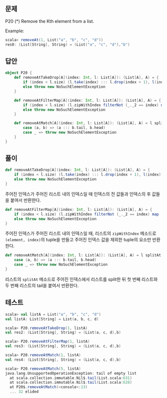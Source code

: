 ## 문제
P20 (*) Remove the Kth element from a list.

Example:
```scala
scala> removeAt(1, List("a", "b", "c", "d"))
res0: (List[String], String) = (List("a", "c", "d"),"b")
```

## 답안
```scala
object P20 {
    def removeAtTakeDrop[A](index: Int, l: List[A]): (List[A], A) = {
        if (index < l.size) (l.take(index) ::: l.drop(index + 1), l(index)) 
        else throw new NoSuchElementException
    }

    def removeAtFilterMap[A](index: Int, l: List[A]): (List[A], A) = {
        if (index < l.size) (l.zipWithIndex filterNot (_._2 == index) map (_._1), l(index)) 
        else throw new NoSuchElementException
    }

    def removeAtMatch[A](index: Int, l: List[A]): (List[A], A) = l splitAt index match {
        case (a, b) => (a ::: b.tail, b.head)
        case _ => throw new NoSuchElementException
    }
}
```

## 풀이
```scala
def removeAtTakeDrop[A](index: Int, l: List[A]): (List[A], A) = {
    if (index < l.size) (l.take(index) ::: l.drop(index + 1), l(index)) 
    else throw new NoSuchElementException
}
```
주어진 인덱스가 주어진 리스트 내의 인덱스일 때 인덱스의 전 값들과 인덱스의 후 값들을 붙여서 반환한다.

```scala
def removeAtFilterMap[A](index: Int, l: List[A]): (List[A], A) = {
    if (index < l.size) (l.zipWithIndex filterNot (_._2 == index) map (_._1), l(index)) 
    else throw new NoSuchElementException
}
```
주어진 인덱스가 주어진 리스트 내의 인덱스일 때, 리스트의 `zipWithIndex` 메소드로 `(element, index)`의 tuple을 만들고 주어진 인덱스 값을 제외한 tuple의 요소만 반환한다.

```scala
def removeAtMatch[A](index: Int, l: List[A]): (List[A], A) = l splitAt index match {
    case (a, b) => (a ::: b.tail, b.head)
    case _ => throw new NoSuchElementException
}
```
리스트의 `splitAt` 메소드로 주어진 인덱스에서 리스트를 split한 뒤 첫 번째 리스트와 두 번째 리스트의 tail을 붙여서 반환한다.

## 테스트
```scala
scala> val listA = List("a", "b", "c", "d")
val listA: List[String] = List(a, b, c, d)

scala> P20.removeAtTakeDrop(1, listA)
val res2: (List[String], String) = (List(a, c, d),b)

scala> P20.removeAtFilterMap(1, listA)
val res3: (List[String], String) = (List(a, c, d),b)

scala> P20.removeAtMatch(1, listA)
val res4: (List[String], String) = (List(a, c, d),b)

scala> P20.removeAtMatch(5, listA)
java.lang.UnsupportedOperationException: tail of empty list
  at scala.collection.immutable.Nil$.tail(List.scala:631)
  at scala.collection.immutable.Nil$.tail(List.scala:628)
  at P20$.removeAtMatch(<console>:13)
  ... 32 elided
```